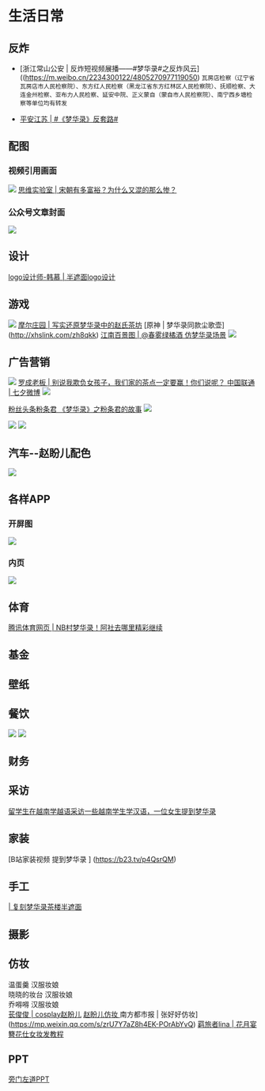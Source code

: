 # 生活日常

## 反炸

* [浙江常山公安 | 反炸短视频展播——#梦华录#之反炸风云]((https://m.weibo.cn/2234300122/4805270977119050) `瓦房店检察（辽宁省瓦房店市人民检察院）、东方红人民检察（黑龙江省东方红林区人民检察院）、抚顺检察、大连金州检察、亚布力人民检察、延安中院、正义蒙自（蒙自市人民检察院）、南宁西乡塘检察等单位均有转发`
  
* [平安江苏 | #《梦华录》反套路#](https://weibo.com/1935167034/LBY4qC7xT)
  

## 配图

### 视频引用画面

![](/image/discuss/other/siwei2.png)
[思维实验室 |  宋朝有多富裕？为什么又混的那么惨？](https://www.bilibili.com/video/BV1kt4y1J7LH/)	

### 公众号文章封面

![](/image/discuss/other/peitu2.png)


## 设计

[logo设计师-韩慕 | 半遮面logo设计](http://xhslink.com/UNxeCi)

## 游戏
> 
![](/image/discuss/other/youxi2.png)
[摩尔庄园 | 写实还原梦华录中的赵氏茶坊](http://xhslink.com/ftFRhk)
[原神 | 梦华录同款尘歌壶] (http://xhslink.com/zh8qkk)
[江南百景图 | @春雾绿橘酒 仿梦华录场景](https://m.weibo.cn/6558660872/4827462103993383)
![](/image/discuss/other/jiangnan2.jpg)

## 广告营销
![](/image/discuss/other/hangzhouyidong.png)
[罗成老板 | 别说我欺负女孩子，我们家的茶点一定要赢！你们说呢？ ](https://video.weibo.com/show?fid=1034:4784588577505384)
[中国联通 | 七夕微博](https://m.weibo.cn/2002148123/4798687404360990)
![](/image/discuss/other/liantong2.jpg)

[粉丝头条粉条君 《梦华录》之粉条君的故事](https://m.weibo.cn/7404187888/4791072192466254)
![](/image/discuss/other/fentiao.jpg)

![](/image/discuss/other/zhibo2.png)
![](/image/discuss/other/guanggao2.png)

## 汽车--赵盼儿配色
![](/image/discuss/other/qiche2.png)

## 各样APP

### 开屏图
![](/image/discuss/other/kaiping2.png)

### 内页
![](/image/discuss/other/app2.png)

## 体育
[腾讯体育网页 | NB村梦华录！阿社去哪里精彩继续](https://new.qq.com/rain/a/20220706V0AJVH00)

## 基金


## 壁纸


## 餐饮
![](/image/discuss/other/canyin2.png)
![](/image/discuss/other/yinpin2.png)



## 财务

## 采访
[留学生在越南学越语采访一些越南学生学汉语，一位女生提到梦华录](https://m.weibo.cn/status/4791143873122171)

## 家装

[B站家装视频 提到梦华录	] (https://b23.tv/p4QsrQM)
## 手工
[ | 复刻梦华录茶楼半遮面](https://b23.tv/ECIFPIN)
## 摄影

## 仿妆
温蛋羹	汉服妆娘	
晓晓的妆台	汉服妆娘	
乔嘚嘚	汉服妆娘	
[苌俊俊 | cosplay赵盼儿](https://v.douyin.com/YtLBuy4)
[赵盼儿仿妆	](https://v.douyin.com/YpQ2ET7)
南方都市报 | 张好好仿妆](https://mp.weixin.qq.com/s/zrU7Y7aZ8h4EK-POrAbYvQ)
[羁旅者lina | 花月宴簪花仕女妆发教程](https://m.weibo.cn/status/4817694514484658?sourceType=weixin&from=10C9595060&wm=9006_2001&featurecode=newtitle)
## PPT

[旁门左道PPT](https://v.douyin.com/Yxxg2Rr)
